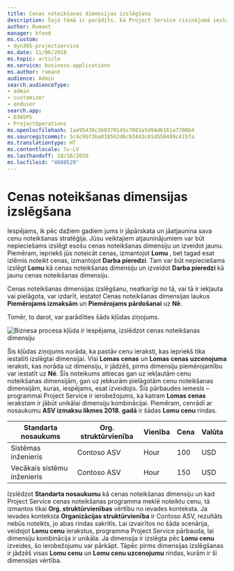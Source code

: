 ```yaml
---
title: Cenas noteikšanas dimensijas izslēgšana
description: Šajā tēmā ir parādīts, kā Project Service risinājumā iestatīt cenu noteikšanas dimensijas.
author: Rumant
manager: kfend
ms.custom:
- dyn365-projectservice
ms.date: 11/06/2018
ms.topic: article
ms.service: business-applications
ms.author: rumant
audience: Admin
search.audienceType:
- admin
- customizer
- enduser
search.app:
- D365PS
- ProjectOperations
ms.openlocfilehash: 1ae95430c368370145c7081a5d94d6161a7700b4
ms.sourcegitcommit: 5c4c9bf3ba018562d6cb3443c01d550489c415fa
ms.translationtype: HT
ms.contentlocale: lv-LV
ms.lasthandoff: 10/16/2020
ms.locfileid: "4080529"
---
```

# <a name="turn-off-a-pricing-dimension"></a>Cenas noteikšanas dimensijas izslēgšana

Iespējams, ik pēc dažiem gadiem jums ir jāpārskata un jāatjaunina sava cenu noteikšanas stratēģija. Jūsu veiktajiem atjauninājumiem var būt nepieciešams izslēgt esošu cenas noteikšanas dimensiju un izveidot jaunu. Piemēram, iepriekš jūs noteicāt cenas, izmantojot **Lomu** , bet tagad esat izlēmis noteikt cenas, izmantojot **Darba pieredzi**. Tam var būt nepieciešams izslēgt **Lomu** kā cenas noteikšanas dimensiju un izveidot **Darba pieredzi** kā jaunu cenas noteikšanas dimensiju. 

Cenas noteikšanas dimensijas izslēgšanu, neatkarīgi no tā, vai tā ir iekļauta vai pielāgota, var izdarīt, iestatot Cenas noteikšanas dimensijas laukus **Piemērojams izmaksām** un **Piemērojams pārdošanai** uz **Nē**.

Tomēr, to darot, var parādīties šāds kļūdas ziņojums.

![Biznesa procesa kļūda ir iespējama, izslēdzot cenas noteikšanas dimensiju](media/Business-Process-Error.png)


Šis kļūdas ziņojums norāda, ka pastāv cenu ieraksti, kas iepriekš tika iestatīti izslēgtai dimensijai. Visi **Lomas cenas** un **Lomas cenas uzcenojuma** ieraksti, kas norāda uz dimensiju, ir jādzēš, pirms dimensiju piemērojamību var iestatīt uz **Nē**. Šīs noteikums attiecas gan uz iekļautām cenu noteikšanas dimensijām, gan uz jebkurām pielāgotām cenu noteikšanas dimensijām, kuras, iespējams, esat izveidojis. Šīs pārbaudes iemesls – programmai Project Service ir ierobežojums, ka katram **Lomas cenas** ierakstam ir jābūt unikālai dimensiju kombinācijai. Piemēram, cenrādī ar nosaukumu **ASV izmaksu likmes 2018. gadā** ir šādas **Lomu cenu** rindas. 

| Standarta nosaukums         | Org. struktūrvienība    |Vienība   |Cena  |Valūta  |
| -----------------------|-------------|-------|-------|----------|
| Sistēmas inženieris|Contoso ASV|Hour| 100|USD|
| Vecākais sistēmu inženieris|Contoso ASV|Hour| 150| USD|


Izslēdzot **Standarta nosaukumu** kā cenas noteikšanas dimensiju un kad Project Service cenas noteikšanas programma meklē noteiktu cenu, tā izmantos tikai **Org. struktūrvienības** vērtību no ievades konteksta. Ja ievades konteksta **Organizācijas struktūrvienība** ir Contoso ASV, rezultāts nebūs noteikts, jo abas rindas sakritīs. Lai izvairītos no šāda scenārija, veidojot **Lomu cenu** ierakstus, programma Project Service pārbauda, lai dimensiju kombinācija ir unikāla. Ja dimensija ir izslēgta pēc **Lomu cenu** izveides, šo ierobežojumu var pārkāpt. Tāpēc pirms dimensijas izslēgšanas ir jādzēš visas **Lomu cenu** un **Lomu cenu uzcenojumu** rindas, kurām ir šī dimensijas vērtība.

